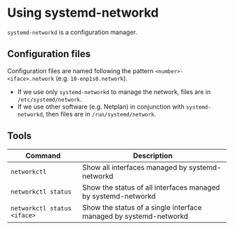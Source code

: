 # Using systemd-networkd

`systemd-networkd` is a configuration manager.

## Configuration files

Configuration files are named following the pattern `<number>-<iface>.network` (e.g. `10-enp1s0.network`).
- If we use only `systemd-networkd` to manage the network, files are in `/etc/systemd/network`.
- If we use other software (e.g. Netplan) in conjunction with `systemd-networkd`, then files are in `/run/systemd/network`.

## Tools

| Command | Description |
|---------|-------------|
| `networkctl` | Show all interfaces managed by systemd-networkd |
| `networkctl status` | Show the status of all interfaces managed by systemd-networkd |
| `networkctl status <iface>` | Show the status of a single interface managed by systemd-networkd |
